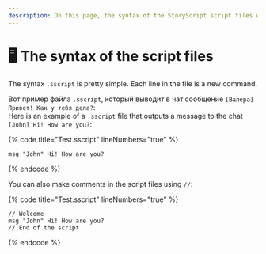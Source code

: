 ```yaml
---
description: On this page, the syntax of the StoryScript script files will be explained.
---
```


# 🖥️ The syntax of the script files

The syntax `.sscript` is pretty simple. Each line in the file is a new command.

Вот пример файла `.sscript`, который выводит в чат сообщение `[Валера] Привет! Как у тебя дела?`:\
Here is an example of a `.sscript` file that outputs a message to the chat `[John] Hi! How are you?`:

{% code title="Test.sscript" lineNumbers="true" %}
```
msg "John" Hi! How are you?
```
{% endcode %}

You can also make comments in the script files using `//`:

{% code title="Test.sscript" lineNumbers="true" %}
```
// Welcome
msg "John" Hi! How are you?
// End of the script
```
{% endcode %}
